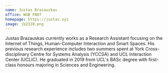 ```yaml
---
name: Justas Brazauskas
office: WGB FN07
homepage: https://justas.xyz
image: jb2328.png
---
```

Justas Brazauskas currently works as a Research Assistant focusing on the Internet of Things,
Human-Computer Interaction and Smart Spaces. His previous research experience includes two summers
spent at York Cross-disciplinary Centre for Systems Analysis (YCCSA) and UCL Interaction Center (UCLIC).
He graduated in 2019 from UCL's BASc degree with first-class honours majoring in Sciences and Engineering.

